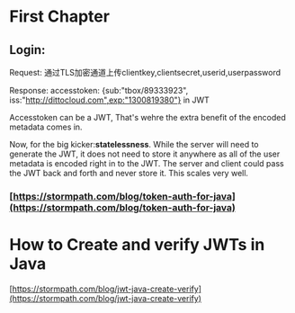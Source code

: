 # First Chapter

## Login:

Request: 通过TLS加密通道上传clientkey,clientsecret,userid,userpassword 

Response: accesstoken: {sub:"tbox/89333923", iss:"http://dittocloud.com",exp:"1300819380"} in JWT

Accesstoken can be a JWT, That's wehre the extra benefit of the encoded metadata comes in.

Now, for the big kicker:**statelessness**. While the server will need to generate the JWT, it does not need to store it anywhere as all of the user metadata is encoded right in to the JWT. The server and client could pass the JWT back and forth and never store it. This scales very well.

### [https://stormpath.com/blog/token-auth-for-java](https://stormpath.com/blog/token-auth-for-java)



# How to Create and verify JWTs in Java

[https://stormpath.com/blog/jwt-java-create-verify](https://stormpath.com/blog/jwt-java-create-verify)





